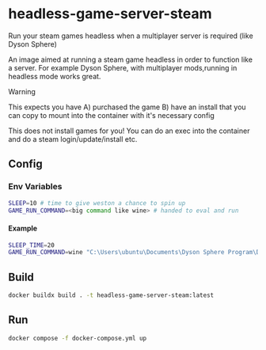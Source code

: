 # headless-game-server-steam

Run your steam games headless when a multiplayer server is required (like Dyson Sphere)

An image aimed at running a steam game headless in order to function like a server. For example Dyson Sphere, with multiplayer mods,running in headless mode works great.

> [!WARNING]  
> This expects you have
> A) purchased the game
> B) have an install that you can copy to mount into the container with it's necessary config
>
> This does not install games for you! You can do an exec into the container and do a steam login/update/install etc.

## Config

### Env Variables

```bash
SLEEP=10 # time to give weston a chance to spin up
GAME_RUN_COMMAND=<big command like wine> # handed to eval and run
```

#### Example

```bash
SLEEP_TIME=20
GAME_RUN_COMMAND=wine "C:\Users\ubuntu\Documents\Dyson Sphere Program\DSPGAME.exe" -nographics -server -batchmode -load resource-start
```

## Build

```bash
docker buildx build . -t headless-game-server-steam:latest
```

## Run

```bash
docker compose -f docker-compose.yml up
```
